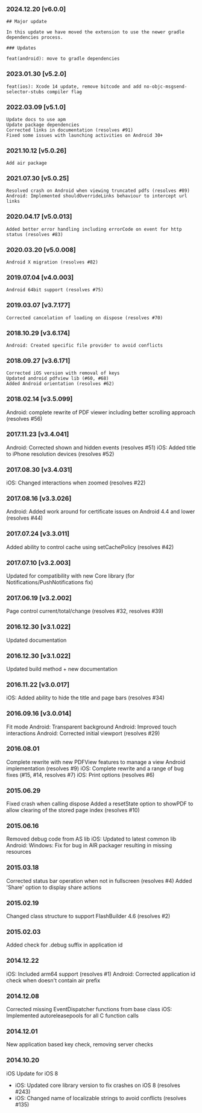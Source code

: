 ### 2024.12.20 [v6.0.0]

```
## Major update 

In this update we have moved the extension to use the newer gradle dependencies process.

### Updates 

feat(android): move to gradle dependencies
```

### 2023.01.30 [v5.2.0]

```
feat(ios): Xcode 14 update, remove bitcode and add no-objc-msgsend-selector-stubs compiler flag
```

### 2022.03.09 [v5.1.0]

```
Update docs to use apm
Update package dependencies
Corrected links in documentation (resolves #91)
Fixed some issues with launching activities on Android 30+
```

### 2021.10.12 [v5.0.26]

```
Add air package
```



### 2021.07.30 [v5.0.25]

```
Resolved crash on Android when viewing truncated pdfs (resolves #89)
Android: Implemented shouldOverrideLinks behaviour to intercept url links
```


### 2020.04.17 [v5.0.013]

```
Added better error handling including errorCode on event for http status (resolves #83)
```


### 2020.03.20 [v5.0.008]

```
Android X migration (resolves #82)
```


### 2019.07.04 [v4.0.003]

```
Android 64bit support (resolves #75)
```


### 2019.03.07 [v3.7.177]

```
Corrected cancelation of loading on dispose (resolves #70)
```


### 2018.10.29 [v3.6.174]

```
Android: Created specific file provider to avoid conflicts
```


### 2018.09.27 [v3.6.171]

```
Corrected iOS version with removal of keys
Updated android pdfview lib (#60, #68)
Added Android orientation (resolves #62)
```


### 2018.02.14 [v3.5.099]

Android: complete rewrite of PDF viewer including better scrolling approach (resolves #56)


### 2017.11.23 [v3.4.041]

Android: Corrected shown and hidden events (resolves #51)
iOS: Added title to iPhone resolution devices (resolves #52)


### 2017.08.30 [v3.4.031]

iOS: Changed interactions when zoomed (resolves #22)


### 2017.08.16 [v3.3.026]

Android: Added work around for certificate issues on Android 4.4 and lower (resolves #44)


### 2017.07.24 [v3.3.011]

Added ability to control cache using setCachePolicy (resolves #42)


### 2017.07.10 [v3.2.003]

Updated for compatibility with new Core library (for Notifications/PushNotifications fix)


### 2017.06.19 [v3.2.002]

Page control current/total/change (resolves #32, resolves #39)


### 2016.12.30 [v3.1.022]

Updated documentation


### 2016.12.30 [v3.1.022]

Updated build method + new documentation


### 2016.11.22 [v3.0.017]

iOS: Added ability to hide the title and page bars (resolves #34)


### 2016.09.16 [v3.0.014]

Fit mode
Android: Transparent background
Android: Improved touch interactions
Android: Corrected initial viewport (resolves #29)


###  2016.08.01

Complete rewrite with new PDFView features to manage a view 
Android implementation (resolves #9)
iOS: Complete rewrite and a range of bug fixes (#15, #14, resolves #7)
iOS: Print options (resolves #6)


### 2015.06.29

Fixed crash when calling dispose
Added a resetState option to showPDF to allow clearing of the stored page index (resolves #10)


### 2015.06.16

Removed debug code from AS lib
iOS: Updated to latest common lib
Android: Windows: Fix for bug in AIR packager resulting in missing resources


### 2015.03.18

Corrected status bar operation when not in fullscreen (resolves #4)
Added 'Share' option to display share actions


### 2015.02.19

Changed class structure to support FlashBuilder 4.6 (resolves #2)


### 2015.02.03

Added check for .debug suffix in application id


### 2014.12.22

iOS: Included arm64 support (resolves #1) 
Android: Corrected application id check when doesn't contain air prefix


### 2014.12.08

Corrected missing EventDispatcher functions from base class
iOS: Implemented autoreleasepools for all C function calls


### 2014.12.01

New application based key check, removing server checks


### 2014.10.20
iOS Update for iOS 8
- iOS: Updated core library version to fix crashes on iOS 8 (resolves #243)
- iOS: Changed name of localizable strings to avoid conflicts (resolves #135)